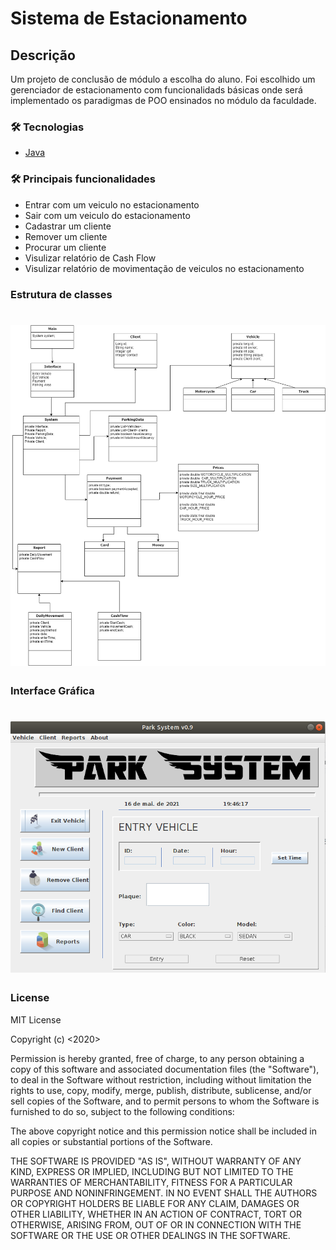 # Sistema de Estacionamento

## Descrição
Um projeto de conclusão de módulo a escolha do aluno. Foi escolhido um gerenciador de estacionamento com funcionalidads básicas onde será implementado os paradigmas de POO ensinados no módulo da faculdade.

### 🛠 Tecnologias
- [Java](https://www.java.com/pt-BR/)

### 🛠 Principais funcionalidades
- Entrar com um veiculo no estacionamento
- Sair com um veiculo do estacionamento
- Cadastrar um cliente
- Remover um cliente
- Procurar um cliente
- Visulizar relatório de Cash Flow
- Visulizar relatório de movimentação de veiculos no estacionamento

### Estrutura de classes
<h1 align="center">
  <img alt="Estrutura de classes" src="./UseFul/estacionamento-Classes.png" />
</h1>

### Interface Gráfica
<h1 align="center">
  <img alt="Interface Gráfica" src="./UseFul/Interface.png" />
</h1>

### License
MIT License

Copyright (c) <2020> <Seu Nome>

Permission is hereby granted, free of charge, to any person obtaining a copy
of this software and associated documentation files (the "Software"), to deal
in the Software without restriction, including without limitation the rights
to use, copy, modify, merge, publish, distribute, sublicense, and/or sell
copies of the Software, and to permit persons to whom the Software is
furnished to do so, subject to the following conditions:

The above copyright notice and this permission notice shall be included in all
copies or substantial portions of the Software.

THE SOFTWARE IS PROVIDED "AS IS", WITHOUT WARRANTY OF ANY KIND, EXPRESS OR
IMPLIED, INCLUDING BUT NOT LIMITED TO THE WARRANTIES OF MERCHANTABILITY,
FITNESS FOR A PARTICULAR PURPOSE AND NONINFRINGEMENT. IN NO EVENT SHALL THE
AUTHORS OR COPYRIGHT HOLDERS BE LIABLE FOR ANY CLAIM, DAMAGES OR OTHER
LIABILITY, WHETHER IN AN ACTION OF CONTRACT, TORT OR OTHERWISE, ARISING FROM,
OUT OF OR IN CONNECTION WITH THE SOFTWARE OR THE USE OR OTHER DEALINGS IN THE
SOFTWARE.
